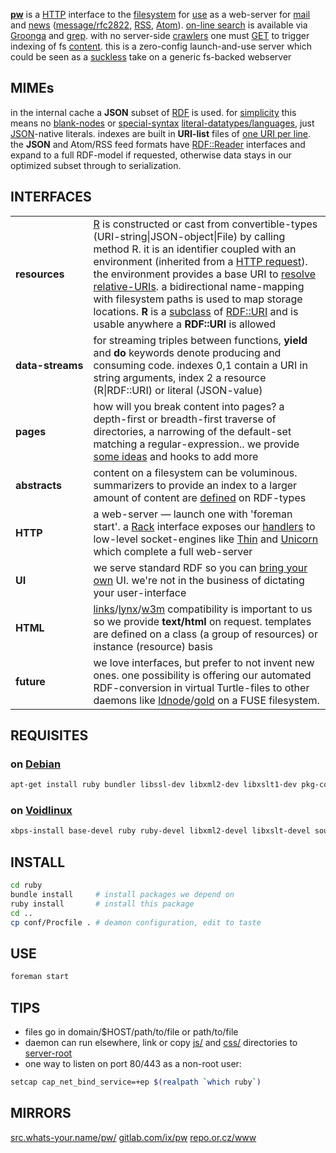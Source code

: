 **[pw](http://src.whats-your.name/pw/)** is a [HTTP](https://www.mnot.net/blog/2014/06/07/rfc2616_is_dead) interface to the [filesystem](http://www.multicians.org/fjcc4.html) for [use](http://suckless.org/philosophy) as a web-server for [mail](conf/mail/) and [news](conf/news/) ([message/rfc2822](http://www.faqs.org/rfcs/rfc2822.html), [RSS](http://web.resource.org/rss/1.0/spec), [Atom](https://tools.ietf.org/html/rfc4287)). [on-line search](https://en.wikipedia.org/wiki/Online_search) is available via [Groonga](http://groonga.org/) and [grep](http://www.gnu.org/software/grep/manual/grep.html). with no server-side [crawlers](https://en.wikipedia.org/wiki/Web_crawler) one must [GET](ruby/read.rb.html) to trigger indexing of fs [content](https://en.wikipedia.org/wiki/Content_(media)). this is a zero-config launch-and-use server which could be seen as a [suckless](http://suckless.org/philosophy) take on a generic fs-backed webserver

## MIMEs

in the internal cache a **JSON** subset of [RDF](https://ruby-rdf.github.io/) is used. for [simplicity](http://www.w3.org/TR/json-ld-api/#context-processing-algorithms) this means no [blank-nodes](http://milicicvuk.com/blog/2011/07/14/problems-of-the-rdf-model-blank-nodes/) or [special-syntax](http://www.w3.org/TR/turtle/#turtle-literals) [literal-datatypes/languages](http://www.w3.org/TR/rdf11-concepts/#section-Datatypes), just [JSON](http://www.json.org/)-native literals. indexes are built in **URI-list** files of [one URI per line](http://amundsen.com/hypermedia/urilist/). the **JSON** and Atom/RSS feed formats have [RDF::Reader](http://www.rubydoc.info/github/ruby-rdf/rdf/RDF/Reader) interfaces and expand to a full RDF-model if requested, otherwise data stays in our optimized subset through to serialization.

## INTERFACES

<table>

<tr><td><b>resources</b></td><td>
<a href="ruby/names.rb.html">R</a> is constructed or cast from convertible-types (URI-string|JSON-object|File) by calling method R. it is an identifier coupled with an environment (inherited from a <a href="http://tools.ietf.org/html/rfc7231#section-5">HTTP request</a>). the environment provides a base URI to <a href="https://tools.ietf.org/html/rfc3986#section-5.2">resolve relative-URIs</a>. a bidirectional name-mapping with filesystem paths is used to map storage locations. <strong>R</strong> is a <a href="http://rubylearning.com/satishtalim/ruby_inheritance.html">subclass</a> of <a href="http://www.rubydoc.info/github/ruby-rdf/rdf/RDF/URI">RDF::URI</a> and is usable anywhere a <strong>RDF::URI</strong> is allowed
</td></tr>

<tr><td style="white-space: nowrap"><b>data-streams</b></td><td>
for streaming triples between functions, <b>yield</b> and <b>do</b> keywords denote producing and consuming code.
indexes 0,1 contain a URI in string arguments, index 2 a resource (R|RDF::URI) or literal (JSON-value)
</td></tr>

<tr><td style="white-space: nowrap"><b>pages</b></td><td>
how will you break content into pages? a depth-first or breadth-first traverse of directories, a narrowing of the default-set matching a regular-expression.. we provide <a href=ruby/search.fs.rb.html>some ideas</a> and hooks to add more
</td></tr>

<tr><td><b>abstracts</b></td><td>
content on a filesystem can be voluminous. summarizers to provide an index to a larger amount of content are <a href=ruby/message.mail.rb.html>defined</a> on RDF-types
</td></tr>

<tr><td><b>HTTP</b></td><td>
a web-server &mdash; launch one with &#39;foreman start&#39;.
a <a href="http://rack.github.io/">Rack</a> interface exposes our <a href="ruby/read.rb.html">handlers</a> to low-level socket-engines like <a href="http://code.macournoyer.com/thin/">Thin</a> and <a href="http://unicorn.bogomips.org/">Unicorn</a> which complete a full web-server
</td></tr>

<tr><td><b>UI</b></td><td>
we serve standard RDF so you can <a href="https://github.com/solid/solid-apps">bring your own</a> UI. we're not in the business of dictating your user-interface
</td></tr>

<tr><td><b>HTML</b></td><td>
 <a href="http://links.twibright.com/">links</a>/<a href="http://lynx.invisible-island.net/current/">lynx</a>/<a href="http://w3m.sourceforge.net/">w3m</a> compatibility is important to us so we provide <b>text/html</b> on request. templates are defined on a class (a group of resources) or instance (resource) basis
</td></tr>

<tr><td><b>future</b></td><td>
we love interfaces, but prefer to not invent new ones. one possibility is offering our automated RDF-conversion in virtual Turtle-files to other daemons like <a href=https://github.com/linkeddata/ldnode>ldnode</a>/<a href=https://github.com/linkeddata/gold>gold</a> on a FUSE filesystem.
</td></tr>

</table>

## REQUISITES

### on [Debian](http://www.debian.org/)
``` sh
apt-get install ruby bundler libssl-dev libxml2-dev libxslt1-dev pkg-config python-pygments
```

### on [Voidlinux](http://www.voidlinux.eu/)
``` sh
xbps-install base-devel ruby ruby-devel libxml2-devel libxslt-devel source-highlight python-Pygments && gem install bundler
```
## INSTALL
``` sh
cd ruby
bundle install     # install packages we depend on
ruby install       # install this package
cd ..
cp conf/Procfile . # deamon configuration, edit to taste
```

## USE
``` sh
foreman start
```

## TIPS
* files go in domain/$HOST/path/to/file or path/to/file
* daemon can run elsewhere, link or copy [js/](js/) and [css/](css/) directories to [server-root](.)
* one way to listen on port 80/443 as a non-root user:

``` sh
setcap cap_net_bind_service=+ep $(realpath `which ruby`)
```

## MIRRORS
[src.whats-your.name/pw/](http://src.whats-your.name/pw/)
[gitlab.com/ix/pw](https://gitlab.com/ix/pw)
[repo.or.cz/www](http://repo.or.cz/www)
